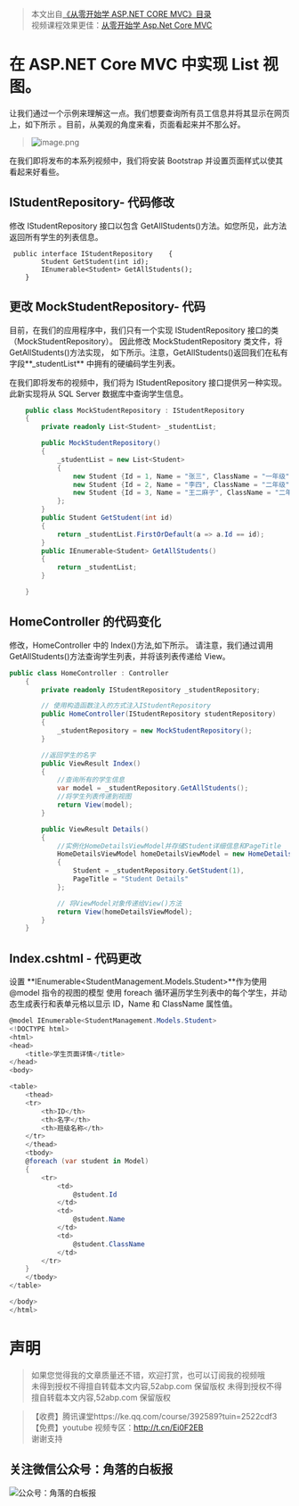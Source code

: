 > 本文出自[《从零开始学 ASP.NET CORE MVC》目录](https://www.52abp.com/wiki/mvc/0.1.4/1.Intro) </br>
> 视频课程效果更佳：[从零开始学 Asp.Net Core MVC](https://study.163.com/course/courseMain.htm?courseId=1209215803&share=2&shareId=400000000309007) </br>

# 在 ASP.NET Core MVC 中实现 List 视图。

让我们通过一个示例来理解这一点。我们想要查询所有员工信息并将其显示在网页上，如下所示
。目前，从美观的角度来看，页面看起来并不那么好。

> ![image.png](https://upload-images.jianshu.io/upload_images/1979022-c29178c235edc967.png?imageMogr2/auto-orient/strip%7CimageView2/2/w/1240)

在我们即将发布的本系列视频中，我们将安装 Bootstrap 并设置页面样式以使其看起来好看些。

## IStudentRepository- 代码修改

修改 IStudentRepository 接口以包含 GetAllStudents()方法。如您所见，此方法返回所有学生的列表信息。

```
 public interface IStudentRepository    {
        Student GetStudent(int id);
        IEnumerable<Student> GetAllStudents();
    }
```

## 更改 MockStudentRepository- 代码

目前，在我们的应用程序中，我们只有一个实现 IStudentRepository 接口的类（MockStudentRepository）。
因此修改 MockStudentRepository 类文件，将 GetAllStudents()方法实现，
如下所示。注意，GetAllStudents()返回我们在私有字段**\_studentList** 中拥有的硬编码学生列表。

在我们即将发布的视频中，我们将为 IStudentRepository 接口提供另一种实现。此新实现将从 SQL Server 数据库中查询学生信息。

```csharp
    public class MockStudentRepository : IStudentRepository
    {
        private readonly List<Student> _studentList;

        public MockStudentRepository()
        {
            _studentList = new List<Student>
            {
                new Student {Id = 1, Name = "张三", ClassName = "一年级", Email = "Tony-zhang@52abp.com"},
                new Student {Id = 2, Name = "李四", ClassName = "二年级", Email = "lisi@52abp.com"},
                new Student {Id = 3, Name = "王二麻子", ClassName = "二年级", Email = "wang@52abp.com"}
            };
        }
        public Student GetStudent(int id)
        {
            return _studentList.FirstOrDefault(a => a.Id == id);
        }
        public IEnumerable<Student> GetAllStudents()
        {
            return _studentList;
        }

    }
```

## HomeController 的代码变化

修改，HomeController 中的 Index()方法,如下所示。
请注意，我们通过调用 GetAllStudents()方法查询学生列表，并将该列表传递给 View。

```csharp
public class HomeController : Controller
    {
        private readonly IStudentRepository _studentRepository;

        // 使用构造函数注入的方式注入IStudentRepository
        public HomeController(IStudentRepository studentRepository)
        {
            _studentRepository = new MockStudentRepository();
        }

        //返回学生的名字
        public ViewResult Index()
        {
            //查询所有的学生信息
            var model = _studentRepository.GetAllStudents();
            //将学生列表传递到视图
            return View(model);
        }

        public ViewResult Details()
        {
            //实例化HomeDetailsViewModel并存储Student详细信息和PageTitle
            HomeDetailsViewModel homeDetailsViewModel = new HomeDetailsViewModel()
            {
                Student = _studentRepository.GetStudent(1),
                PageTitle = "Student Details"
            };

            // 将ViewModel对象传递给View()方法
            return View(homeDetailsViewModel);
        }
    }
```

## Index.cshtml - 代码更改

设置 **IEnumerable<StudentManagement.Models.Student>**作为使用@model 指令的视图的模型
使用 foreach 循环遍历学生列表中的每个学生，并动态生成表行和表单元格以显示 ID，Name 和 ClassName 属性值。

```csharp
@model IEnumerable<StudentManagement.Models.Student>
<!DOCTYPE html>
<html>
<head>
    <title>学生页面详情</title>
</head>
<body>

<table>
    <thead>
    <tr>
        <th>ID</th>
        <th>名字</th>
        <th>班级名称</th>
    </tr>
    </thead>
    <tbody>
    @foreach (var student in Model)
    {
        <tr>
            <td>
                @student.Id
            </td>
            <td>
                @student.Name
            </td>
            <td>
                @student.ClassName
            </td>
        </tr>
    }
    </tbody>
</table>

</body>
</html>
```

# 声明

> 如果您觉得我的文章质量还不错，欢迎打赏，也可以订阅我的视频哦 </br>
> 未得到授权不得擅自转载本文内容,52abp.com 保留版权
> 未得到授权不得擅自转载本文内容,52abp.com 保留版权

> 【收费】腾讯课堂https://ke.qq.com/course/392589?tuin=2522cdf3 </br>
> 【免费】youtube 视频专区：http://t.cn/Ei0F2EB </br>
> 谢谢支持

## 关注微信公众号：角落的白板报

![公众号：角落的白板报](https://upload-images.jianshu.io/upload_images/1979022-f19c505c18160c16.png)
